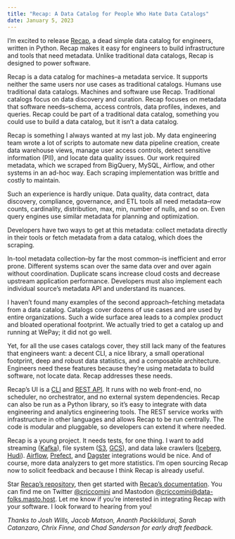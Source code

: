```yaml
---
title: "Recap: A Data Catalog for People Who Hate Data Catalogs"
date: January 5, 2023
---
```


I’m excited to release [Recap](https://github.com/recap-cloud/recap), a dead simple data catalog for engineers, written in Python. Recap makes it easy for engineers to build infrastructure and tools that need metadata. Unlike traditional data catalogs, Recap is designed to power software.

Recap is a data catalog for machines–a metadata service. It supports neither the same users nor use cases as traditional catalogs. Humans use traditional data catalogs. Machines and software use Recap. Traditional catalogs focus on data discovery and curation. Recap focuses on metadata that software needs–schema, access controls, data profiles, indexes, and queries. Recap could be part of a traditional data catalog, something you could use to build a data catalog, but it isn’t a data catalog.

Recap is something I always wanted at my last job. My data engineering team wrote a lot of scripts to automate new data pipeline creation, create data warehouse views, manage user access controls, detect sensitive information (PII), and locate data quality issues. Our work required metadata, which we scraped from BigQuery, MySQL, Airflow, and other systems in an ad-hoc way. Each scraping implementation was brittle and costly to maintain.

Such an experience is hardly unique. Data quality, data contract, data discovery, compliance, governance, and ETL tools all need metadata–row counts, cardinality, distribution, max, min, number of nulls, and so on. Even query engines use similar metadata for planning and optimization.

Developers have two ways to get at this metadata: collect metadata directly in their tools or fetch metadata from a data catalog, which does the scraping.

In-tool metadata collection–by far the most common–is inefficient and error prone. Different systems scan over the same data over and over again without coordination. Duplicate scans increase cloud costs and decrease upstream application performance. Developers must also implement each individual source’s metadata API and understand its nuances.

I haven’t found many examples of the second approach–fetching metadata from a data catalog. Catalogs cover dozens of use cases and are used by entire organizations. Such a wide surface area leads to a complex product and bloated operational footprint. We actually tried to get a catalog up and running at WePay; it did not go well.

Yet, for all the use cases catalogs cover, they still lack many of the features that engineers want: a decent CLI, a nice library, a small operational footprint, deep and robust data statistics, and a composable architecture. Engineers need these features because they’re using metadata to build software, not locate data. Recap addresses these needs.

Recap’s UI is a [CLI](https://docs.recap.cloud/latest/commands/) and [REST API](https://docs.recap.cloud/latest/server/). It runs with no web front-end, no scheduler, no orchestrator, and no external system dependencies. Recap can also be run as a Python library, so it’s easy to integrate with data engineering and analytics engineering tools. The REST service works with infrastructure in other languages and allows Recap to be run centrally. The code is modular and pluggable, so developers can extend it where needed.

Recap is a young project. It needs tests, for one thing. I want to add streaming ([Kafka](https://kafka.apache.org/)), file system ([S3](https://aws.amazon.com/s3/), [GCS](https://cloud.google.com/storage)), and data lake crawlers ([Iceberg](https://iceberg.apache.org/), [Hudi](https://hudi.apache.org/)). [Airflow](https://airflow.apache.org/), [Prefect](https://www.prefect.io/), and [Dagster](https://dagster.io/) integrations would be nice. And of course, more data analyzers to get more statistics. I’m open sourcing Recap now to solicit feedback and because I think Recap is already useful.

Star [Recap’s repository](https://github.com/recap-cloud/recap), then get started with [Recap’s documentation](https://docs.recap.cloud/). You can find me on Twitter [@criccomini](https://twitter.com/criccomini) and Mastodon [@criccomini@data-folks.masto.host](https://data-folks.masto.host/@criccomini). Let me know if you’re interested in integrating Recap with your software. I look forward to hearing from you!

*Thanks to Josh Wills, Jacob Matson, Ananth Packkildurai, Sarah Catanzaro, Chrix Finne, and Chad Sanderson for early draft feedback.*
